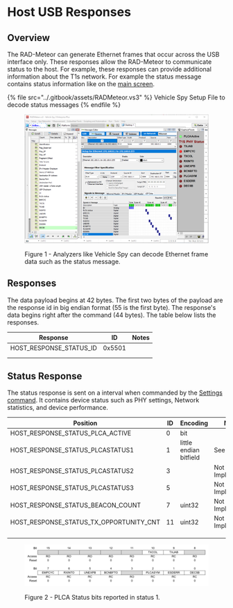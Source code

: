 # Host USB Responses

## Overview

The RAD-Meteor can generate Ethernet frames that occur across the USB interface only. These responses allow the RAD-Meteor to communicate status to the host.  For example, these responses can provide additional information about the T1s network. For example the status message contains status information like on the [main screen](../display-main-screen/).

{% file src="../.gitbook/assets/RADMeteor.vs3" %}
Vehicle Spy Setup File to decode status messages
{% endfile %}

<figure><img src="../.gitbook/assets/vehicle_spy_status.png" alt=""><figcaption><p>Figure 1 - Analyzers like Vehicle Spy can decode Ethernet frame data such as the status message.</p></figcaption></figure>

## Responses

The data payload begins at 42 bytes. The first two bytes of the payload are the response id in big endian format (55 is the first byte).  The response's data begins right after the command (44 bytes). The table below lists the responses.

| Response                   | ID     | Notes |
| -------------------------- | ------ | ----- |
| HOST\_RESPONSE\_STATUS\_ID | 0x5501 |       |
|                            |        |       |
|                            |        |       |



## Status Response&#x20;

&#x20;The status response is sent on a interval when commanded by the [Settings command](./#settings-command). It contains device status such as PHY settings, Network statistics, and device performance.



| Position                                     | ID | Encoding               | Notes           |
| -------------------------------------------- | -- | ---------------------- | --------------- |
| HOST\_RESPONSE\_STATUS\_PLCA\_ACTIVE         | 0  | bit                    |                 |
| HOST\_RESPONSE\_STATUS\_PLCASTATUS1          | 1  | little endian bitfield | See below       |
| HOST\_RESPONSE\_STATUS\_PLCASTATUS2          | 3  |                        | Not Implemented |
| HOST\_RESPONSE\_STATUS\_PLCASTATUS3          | 5  |                        | Not Implemented |
| HOST\_RESPONSE\_STATUS\_BEACON\_COUNT        | 7  | uint32                 | Not Implemented |
| HOST\_RESPONSE\_STATUS\_TX\_OPPORTUNITY\_CNT | 11 | uint32                 | Not Implemented |
|                                              |    |                        |                 |
|                                              |    |                        |                 |
|                                              |    |                        |                 |

<figure><img src="../.gitbook/assets/plca_status_bits.png" alt=""><figcaption><p>Figure 2 - PLCA Status bits reported in status 1.</p></figcaption></figure>
